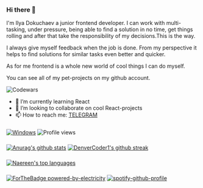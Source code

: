 ### Hi there 👋
I'm Ilya Dokuchaev a junior frontend developer. I can work with multi-tasking, under pressure, being able to find a solution in no time, get things rolling and after that take the responsibility of my decisions.This is the way.

I always give myself feedback when the job is done. From my perspective it helps to find solutions for similar tasks even better and quicker. 

As for me frontend is a whole new world of cool things I can do myself.

You can see all of my pet-projects on my github account.

![Codewars](https://www.codewars.com/users/Ilya-Dokuchaev/badges/large)
- 🌱 I’m currently learning React
- 👯 I’m looking to collaborate on cool React-projects
- 📫 How to reach me: [TELEGRAM](https://t.me/pursimies)
###
[![Windows](https://svgshare.com/i/ZhY.svg)](https://svgshare.com/i/ZhY.svg)
![Profile views](https://gpvc.arturio.dev/Ilya-Dokuchaev)
### 
[![Anurag's github stats](https://github-readme-stats.vercel.app/api?username=Ilya-Dokuchaev&theme=default)](https://github.com/anuraghazra/github-readme-stats)
[![DenverCoder1's github streak](https://github-readme-streak-stats.herokuapp.com/?user=Ilya-Dokuchaev&theme=default)](https://github.com/DenverCoder1/github-readme-streak-stats)
###
[![Naereen's top languages](https://github-readme-stats.vercel.app/api/top-langs/?username=Ilya-Dokuchaev&theme=default)](https://github.com/anuraghazra/github-readme-stats)
###
[![ForTheBadge powered-by-electricity](http://ForTheBadge.com/images/badges/powered-by-electricity.svg)](http://ForTheBadge.com)
[![spotify-github-profile](https://spotify-github-profile.vercel.app/api/view?uid=31y7ogjolptgjwthtkzyi24pbnny&cover_image=true&theme=natemoo-re&show_offline=false&background_color=121212&bar_color=53b14f&bar_color_cover=false)](https://spotify-github-profile.vercel.app/api/view?uid=31y7ogjolptgjwthtkzyi24pbnny&redirect=true)



<!--
**Ilya-Dokuchaev/Ilya-Dokuchaev** is a ✨ _special_ ✨ repository because its `README.md` (this file) appears on your GitHub profile.

Here are some ideas to get you started:

- 🔭 I’m currently working on ...
- 🌱 I’m currently learning ...
- 👯 I’m looking to collaborate on ...
- 🤔 I’m looking for help with ...
- 💬 Ask me about ...
- 📫 How to reach me: ...
- 😄 Pronouns: ...
- ⚡ Fun fact: ...
-->
